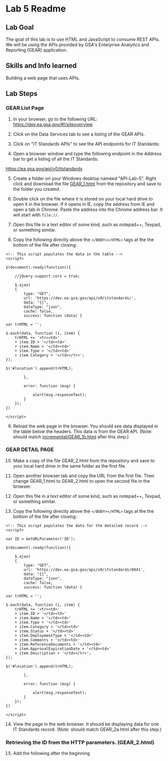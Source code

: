 # Lab 5 Readme

## Lab Goal

The goal of this lab is to use HTML and JavaScript to consume REST APIs. We will be using the APIs provided by GSA's Enterprise Analytics and Reporting (GEAR) application.

## Skills and Info learned
Building a web page that uses APIs.


## Lab Steps

### GEAR List Page

1. In your browser, go to the following URL: https://dev.ea.gsa.gov/#!/siteoverview

2. Click on the Data Services tab to see a listing of the GEAR APIs.

3. Click on "IT Standards APIs" to see the API endpoints for IT Standards:

4. Open a browser window and type the following endpoint in the Address bar to get a listing of all the IT Standards:

https://ea.gsa.gov/api/v0/itstandards

5. Create a folder on your Windows desktop nameed "API-Lab-5". Right click and download the file [GEAR_1.html](GEAR_1.html) from the repository and save to the folder you created.

6. Double click on the file where it is stored on your local hard drive to open it in the browser. If it opens in IE, copy the address from IE and open a tab in Chrome. Paste the address into the Chrome address bar. It will start with `file://`.

7. Open this file in a text editor of some kind, such as notepad++, Texpad, or something similar.

8. Copy the following directly above the `</BODY></HTML>` tags at the the bottom of the file after closing:

```
<!-- This script populates the data in the table -->
<script>

$(document).ready(function(){

    //jQuery.support.cors = true;

    $.ajax(
    {
        type: "GET",
		url: 'https://dev.ea.gsa.gov/api/v0/itstandards/',
        data: "{}",
        dataType: "json",
        cache: false,
        success: function (data) {
            
var trHTML = '';

$.each(data, function (i, item) {
    trHTML += '<tr><td>'
	+ item.ID + '</td><td>' 
	+ item.Name + '</td><td>' 
	+ item.Type + '</td><td>' 
	+ item.Category + '</td></tr>';
});

$('#location').append(trHTML);
        
        },
        
        error: function (msg) {
            
            alert(msg.responseText);
        }
    });
})

</script>
```

9. Reload the web page in the browser. You should see data displayed in the table below the headers. This data is from the GEAR API. (Note: should match [incremental/GEAR_1b.html](incremental/GEAR_1b.html) after this step.)

### GEAR DETAIL PAGE


10. Make a copy of the file GEAR_2.html from the repository and save to your local hard drive in the same folder as the first file.

11. Open another browser tab and copy the URL from the first file. Then change GEAR_1.html to GEAR_2.html to open the second file in the browser.

12. Open this file in a text editor of some kind, such as notepad++, Texpad, or something similar.

13. Copy the following directly above the `</BODY></HTML>` tags at the the bottom of the file after closing:

```
<!-- This script populates the data for the detailed record -->
<script>

var ID = GetURLParameter('ID');

$(document).ready(function(){

    $.ajax(
    {
        type: "GET",
		url: 'https://dev.ea.gsa.gov/api/v0/itstandards/6041',
        data: "{}",
        dataType: "json",
        cache: false,
        success: function (data) {
            
var trHTML = '';

$.each(data, function (i, item) {
    trHTML += '<tr><td>' 
	+ item.ID + '</td><td>' 
	+ item.Name + '</td><td>' 
	+ item.Type + '</td><td>' 
	+ item.Category + '</td><td>' 	
	+ item.Status + '</td><td>' 	
	+ item.DeploymentType + '</td><td>' 	
	+ item.Comments + '</td><td>' 	
	+ item.ReferenceDocuments + '</td><td>' 	
	+ item.ApprovalExpirationDate + '</td><td>' 
	+ item.Description + '</td></tr>';
});

$('#location').append(trHTML);
        
        },
        
        error: function (msg) {
            
            alert(msg.responseText);
        }
    });
})

</script>
```

14. View the page in the web browser. It should be displaying data for one IT Standards record. (Note: should match GEAR_2a.html after this step.)

### Retrieving the ID from the HTTP parameters. (GEAR_2.html)

15. Add the following after the beginning <SCRIPT> tag:

```
function GetURLParameter(sParam)
{
    var sPageURL = window.location.search.substring(1);
    var sURLVariables = sPageURL.split('&');
    for (var i = 0; i < sURLVariables.length; i++) 
    {
        var sParameterName = sURLVariables[i].split('=');
        if (sParameterName[0] == sParam) 
        {
            return sParameterName[1];
        }
    }
}

var ID = GetURLParameter('ID');
```

16. Replace the following line: 		
`url: 'https://dev.ea.gsa.gov/api/v0/itstandards/6041',`

With this line: 		
`url: 'https://dev.ea.gsa.gov/api/v0/itstandards/' +  ID,`

### Passing ID from list page to subpage in URL (GEAR_1.html)

17. Open the GEAR_1.html file in the text editor. 
Replace this line:`trHTML += '<tr><td>'` 
With this line: `trHTML += '<tr><td><a href="GEAR_2.html?ID=' + item.ID + '">' `

Save the file.

18. In the browser, refresh "Gear_1.html". You should see clickable links on each ID value. 

19. Click one of the links, the Gear_2.html page should display values for the link that you clicked on the previous page.  (Note: at this point, the files will look like GEAR_1c.html and GEAR_2b.html.)


### Adding Breadcrumbs (GEAR_1.html)

20. Add the following near the top of the <BODY> directly after the `<section id="contents">`:

```
	<section id="breadcrumbs">
		<ol class="breadcrumb">
			<li class="breadcrumb-item active"><a href="GEAR_1.html">Home</a></li>
		</ol>
	</section>
```

### Adding Breadcrumbs (GEAR_2.html)

21. Add the following near the top of the <BODY> directly after the `<section id="contents">`:

```
	    <section id="breadcrumbs">
			<ol class="breadcrumb">
				<li class="breadcrumb-item"><a href="GEAR_1.html">Home</a></li>
				<li class="breadcrumb-item active">Details</li>
			</ol>
	</section>
```

22. Refesh both pages. You should see breadcrumb navigation on both pages.

(Note: at this point, the files will look like GEAR_1_Final.html and GEAR_2_Final.html.)	
	
### Extra Credit (After class)

Add a third level of navigation to display all the GSA applications using this IT standard.
- Add a link on the GEAR_2.html page to open GEAR_3.html with an application ID as parameter.
- On GEAR_3.html, call the API endpoint /itstandards/{id}/applications and populate a data table with it.
- Add a third level of breadcrumbs for this page. Here is a reference: https://v4-alpha.getbootstrap.com/components/breadcrumb/
